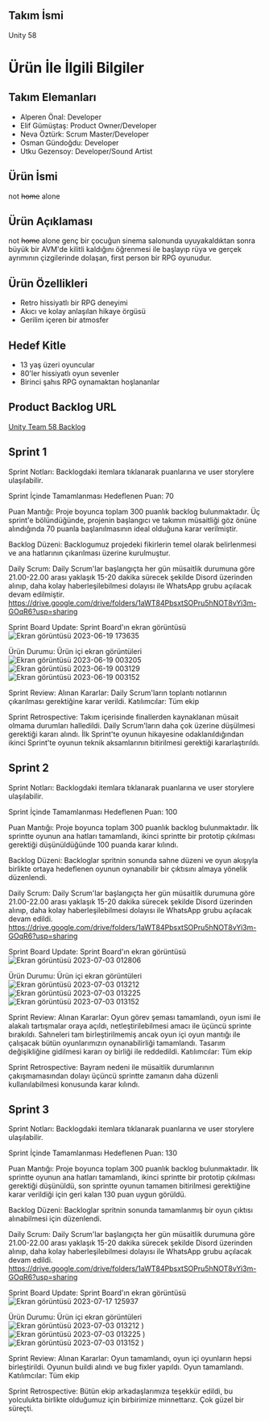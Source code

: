 ## **Takım İsmi**
Unity 58

# Ürün İle İlgili Bilgiler

## Takım Elemanları
 
-   Alperen Önal: Developer
-   Elif Gümüştaş: Product Owner/Developer
-   Neva Öztürk: Scrum Master/Developer
-   Osman Gündoğdu: Developer
-   Utku Gezensoy: Developer/Sound Artist

## Ürün İsmi

not ~~home~~ alone

## Ürün Açıklaması

not ~~home~~ alone genç bir çocuğun sinema salonunda uyuyakaldıktan sonra büyük bir AVM'de kilitli kaldığını öğrenmesi ile başlayıp rüya ve gerçek ayrımının çizgilerinde dolaşan, first person bir RPG oyunudur.

## Ürün Özellikleri

 - Retro hissiyatlı bir RPG deneyimi
 - Akıcı ve kolay anlaşılan hikaye örgüsü
 - Gerilim içeren bir atmosfer

## Hedef Kitle

- 13 yaş üzeri oyuncular
- 80'ler hissiyatlı oyun sevenler
- Birinci şahıs RPG oynamaktan hoşlananlar
  
## Product Backlog URL

[Unity Team 58 Backlog](https://trello.com/w/ouau58/home "Unity Team 58 Backlog")

## Sprint 1

Sprint Notları: Backlogdaki itemlara tıklanarak puanlarına ve user storylere ulaşılabilir. 

Sprint İçinde Tamamlanması Hedeflenen Puan: 70

Puan Mantığı: Proje boyunca toplam 300 puanlık backlog bulunmaktadır. Üç sprint'e bölündüğünde, projenin başlangıcı ve takımın müsaitliği göz önüne alındığında
70 puanla başlanılmasının ideal olduğuna karar verilmiştir. 

Backlog Düzeni: Backlogumuz projedeki fikirlerin temel olarak belirlenmesi ve ana hatlarının çıkarılması üzerine kurulmuştur.

Daily Scrum: Daily Scrum'lar başlangıçta her gün müsaitlik durumuna göre 21.00-22.00 arası yaklaşık 15-20 dakika sürecek şekilde Disord üzerinden alınıp, daha kolay haberleşilebilmesi dolayısı ile WhatsApp grubu açılacak devam edilmiştir. 
https://drive.google.com/drive/folders/1aWT84PbsxtSOPru5hNOT8vYi3m-GOqR6?usp=sharing

Sprint Board Update: Sprint Board'ın ekran görüntüsü
![Ekran görüntüsü 2023-06-19 173635](https://github.com/LordPenguen/OUA_Bootcamp/assets/119623211/89a04cb0-2e54-43eb-a08c-a1962e91a0d2)

Ürün Durumu: Ürün içi ekran görüntüleri
![Ekran görüntüsü 2023-06-19 003205](https://github.com/LordPenguen/OUA_Bootcamp/assets/119623211/dab86b2d-7033-4b3c-8579-0dfee1bc8f30)
![Ekran görüntüsü 2023-06-19 003129](https://github.com/LordPenguen/OUA_Bootcamp/assets/119623211/cf653e9c-9ebd-4e60-9bae-08be2213691e)
![Ekran görüntüsü 2023-06-19 003152](https://github.com/LordPenguen/OUA_Bootcamp/assets/119623211/df26103d-fe33-499d-90ea-6f00eae3a274)

Sprint Review: 
Alınan Kararlar: Daily Scrum'ların toplantı notlarının çıkarılması gerektiğine karar verildi. 
Katılımcılar: Tüm ekip

Sprint Retrospective: Takım içerisinde finallerden kaynaklanan müsait olmama durumları halledildi. Daily Scrum'ların daha çok üzerine düşülmesi gerektiği kararı alındı. İlk Sprint'te oyunun hikayesine odaklanıldığından ikinci Sprint'te oyunun teknik aksamlarının bitirilmesi gerektiği kararlaştırıldı. 



## Sprint 2

Sprint Notları: Backlogdaki itemlara tıklanarak puanlarına ve user storylere ulaşılabilir. 

Sprint İçinde Tamamlanması Hedeflenen Puan: 100

Puan Mantığı: Proje boyunca toplam 300 puanlık backlog bulunmaktadır. İlk sprintte oyunun ana hatları tamamlandı, ikinci sprintte bir prototip çıkılması gerektiği düşünüldüğünde 100 puanda karar kılındı.

Backlog Düzeni: Backloglar spritnin sonunda sahne düzeni ve oyun akışıyla birlikte ortaya hedeflenen oyunun oynanabilir bir çıktısını almaya yönelik düzenlendi.

Daily Scrum: Daily Scrum'lar başlangıçta her gün müsaitlik durumuna göre 21.00-22.00 arası yaklaşık 15-20 dakika sürecek şekilde Disord üzerinden alınıp, daha kolay haberleşilebilmesi dolayısı ile WhatsApp grubu açılacak devam edildi.
https://drive.google.com/drive/folders/1aWT84PbsxtSOPru5hNOT8vYi3m-GOqR6?usp=sharing

Sprint Board Update: Sprint Board'ın ekran görüntüsü
![Ekran görüntüsü 2023-07-03 012806](https://github.com/LordPenguen/OUA_Bootcamp/assets/119623211/afbcf351-4167-48b6-a225-a9c32eecb889)

Ürün Durumu: Ürün içi ekran görüntüleri
![Ekran görüntüsü 2023-07-03 013212](https://github.com/LordPenguen/OUA_Bootcamp/assets/119623211/7e0a1bfc-60c3-46df-88bd-911fcf22c7ea)
![Ekran görüntüsü 2023-07-03 013225](https://github.com/LordPenguen/OUA_Bootcamp/assets/119623211/bec2cac7-0c91-46f2-aab8-dae437b96f69)
![Ekran görüntüsü 2023-07-03 013152](https://github.com/LordPenguen/OUA_Bootcamp/assets/119623211/80b8780d-a5b0-4273-a857-db6d2c7a2722)

Sprint Review: 
Alınan Kararlar: Oyun görev şeması tamamlandı, oyun ismi ile alakalı tartışmalar oraya açıldı, netleştirilebilmesi amacı ile üçüncü sprinte bırakıldı. Sahneleri tam birleştirilmemiş ancak oyun içi oyun mantığı ile çalışacak bütün oyunlarımızın oynanabilirliği tamamlandı. Tasarım değişikliğine gidilmesi kararı oy birliği ile reddedildi. 
Katılımcılar: Tüm ekip

Sprint Retrospective: Bayram nedeni ile müsaitlik durumlarının çakışmamasından dolayı üçüncü sprintte zamanın daha düzenli kullanılabilmesi konusunda karar kılındı. 


## Sprint 3

Sprint Notları: Backlogdaki itemlara tıklanarak puanlarına ve user storylere ulaşılabilir. 

Sprint İçinde Tamamlanması Hedeflenen Puan: 130

Puan Mantığı: Proje boyunca toplam 300 puanlık backlog bulunmaktadır. İlk sprintte oyunun ana hatları tamamlandı, ikinci sprintte bir prototip çıkılması gerektiği düşünüldü, son sprintte oyunun tamamen bitirilmesi gerektiğine karar verildiği için geri kalan 130 puan uygun görüldü.

Backlog Düzeni: Backloglar spritnin sonunda tamamlanmış bir oyun çıktısı alınabilmesi için düzenlendi.

Daily Scrum: Daily Scrum'lar başlangıçta her gün müsaitlik durumuna göre 21.00-22.00 arası yaklaşık 15-20 dakika sürecek şekilde Disord üzerinden alınıp, daha kolay haberleşilebilmesi dolayısı ile WhatsApp grubu açılacak devam edildi.
https://drive.google.com/drive/folders/1aWT84PbsxtSOPru5hNOT8vYi3m-GOqR6?usp=sharing

Sprint Board Update: Sprint Board'ın ekran görüntüsü
![Ekran görüntüsü 2023-07-17 125937]()

Ürün Durumu: Ürün içi ekran görüntüleri
![Ekran görüntüsü 2023-07-03 013212](https://github.com/LordPenguen/OUA_Bootcamp/assets/106696295/e0478a80-dc59-439e-a47e-8e47686c8eac)
)
![Ekran görüntüsü 2023-07-03 013225](https://github.com/LordPenguen/OUA_Bootcamp/assets/106696295/02ed2bb2-2db7-44c7-ae6e-ccf2217e8f8d)
)
![Ekran görüntüsü 2023-07-03 013152](https://github.com/LordPenguen/OUA_Bootcamp/assets/106696295/9470ef58-e293-4057-a099-b68e98cf4c54)
)

Sprint Review: 
Alınan Kararlar: Oyun tamamlandı, oyun içi oyunların hepsi birleştirildi. Oyunun buildi alındı ve bug fixler yapıldı. Oyun tamamlandı. 
Katılımcılar: Tüm ekip

Sprint Retrospective: Bütün ekip arkadaşlarımıza teşekkür edildi, bu yolculukta birlikte olduğumuz için birbirimize minnettarız. Çok güzel bir süreçti. 

